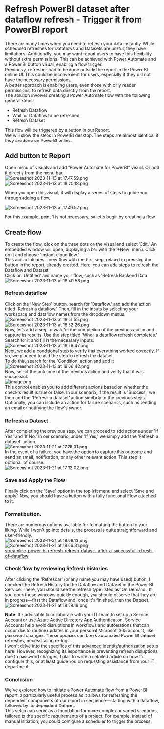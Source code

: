 # Refresh PowerBI dataset after dataflow refresh - Trigger it from PowerBI report   
   
There are many times when you need to refresh your data instantly. While scheduled refreshes for Dataflows and Datasets are useful, they have limitations. Additionally, you may want report users to have this flexibility without extra permissions. This can be achieved with Power Automate and a Power BI button visual, enabling a flow trigger.   
Previously, refreshes had to be done outside the report in the Power BI online UI. This could be inconvenient for users, especially if they did not have the necessary permissions.    
A better approach is enabling users, even those with only reader permissions, to refresh data directly from the report.   
The solution involves creating a Power Automate flow with the following general steps:   
- Refresh Dataflow   
- Wait for Dataflow to be refreshed   
- Refresh Dataset   
   
This flow will be triggered by a button in our Report.   
We will show the steps in PowerBI desktop. The steps are almost identical if they are done on PowerBI online.   
## Add button to Report   
Open menu of visuals and add "Power Automate for PowerBI" visual.  Or add it directly from the menu bar.   
![Screenshot 2023-11-13 at 17.47.59.png](files/screenshot-2023-11-13-at-17-47-59.png)    
![Screenshot 2023-11-13 at 18.20.18.png](files/screenshot-2023-11-13-at-18-20-18.png)    
   
When you open this visual, it will display a series of steps to guide you through adding a flow.   
   
![Screenshot 2023-11-13 at 17.49.57.png](files/screenshot-2023-11-13-at-17-49-57.png)    
   
For this example, point 1 is not necessary, so let's begin by creating a flow   
## Create flow    
To create the flow, click on the three dots on the visual and select 'Edit.' An embedded window will open, displaying a bar with the '+New' menu. Click on it and choose 'Instant cloud flow.'    
This action initiates a new flow with the first step, related to pressing the button in the report, already created. Here, you can add steps to refresh the Dataflow and Dataset.    
Click on 'Untitled' and name your flow, such as 'Refresh Backend Data   
![Screenshot 2023-11-13 at 18.40.58.png](files/screenshot-2023-11-13-at-18-40-58.png)    
### Refresh dataflow   
Click on the 'New Step' button, search for 'Dataflow,' and add the action titled 'Refresh a dataflow.' Then, fill in the inputs by selecting your workspace and dataflow names from the dropdown menus.   
![Screenshot 2023-11-13 at 18.51.55.png](files/screenshot-2023-11-13-at-18-51-55.png)    
![Screenshot 2023-11-13 at 18.52.26.png](files/screenshot-2023-11-13-at-18-52-26.png)    
Now, let's add a step to wait for the completion of the previous action and capture its results. Use the step titled 'When a dataflow refresh completes.' Search for it and fill in the necessary inputs.   
![Screenshot 2023-11-13 at 18.56.47.png](files/screenshot-2023-11-13-at-18-56-47.png)    
Next, we add a conditional step to verify that everything worked correctly. If so, we proceed to add the step to refresh the dataset.    
To do this, search for the 'Condition' action and add it   
![Screenshot 2023-11-13 at 19.06.42.png](files/screenshot-2023-11-13-at-19-06-42.png)    
Now, select the outcome of the previous action and verify that it was successful.   
![image.png](files/image.png)    
This control enables you to add different actions based on whether the check's result is true or false. In our scenario, if the result is 'Success,' we then add the 'Refresh a dataset' action similarly to the previous steps. Optionally, you can include an action for failure scenarios, such as sending an email or notifying the flow's owner.   
   
### Refresh a Dataset   
After completing the previous step, we can proceed to add actions under 'If Yes' and 'If No.' In our scenario, under 'If Yes,' we simply add the 'Refresh a dataset' action.   
![Screenshot 2023-11-21 at 17.25.31.png](files/screenshot-2023-11-21-at-17-25-31.png)    
In the event of a failure, you have the option to capture this outcome and send an email, notification, or any other relevant action. This step is optional, of course.   
![Screenshot 2023-11-21 at 17.32.02.png](files/screenshot-2023-11-21-at-17-32-02.png)    
### Save and Apply the Flow   
Finally click on the 'Save' option in the top left menu and select 'Save and apply.' Now, you should have a button with a fully functional Flow attached to it.   
   
### Format button.   
There are numerous options available for formatting the button to your liking. While I won't go into details, the process is quite straightforward and user-friendly.   
![Screenshot 2023-11-21 at 18.06.13.png](files/screenshot-2023-11-21-at-18-06-13.png)    
![Screenshot 2023-11-21 at 18.06.31.png](files/screenshot-2023-11-21-at-18-06-31.png)    
[streamline-power-bi-refresh-refresh-dataset-after-a-successful-refresh-of-dataflow](https://radacad.com/streamline-power-bi-refresh-refresh-dataset-after-a-successful-refresh-of-dataflow)    
### Check flow by reviewing Refresh histories   
After clicking the 'Refrescar' (or any name you may have used) button, I checked the Refresh History for the Dataflow and Dataset in the Power BI Service. There, you should see the refresh type listed as 'On Demand.' If you open these windows quickly enough, you should observe that they are in progress—first the Dataflow and, once it's finished, then the Dataset.   
![Screenshot 2023-11-21 at 18.59.18.png](files/screenshot-2023-11-21-at-18-59-18.png)    
   
**Note**:  It's advisable to collaborate with your IT team to set up a Service Account or use Azure Active Directory App Authentication. 
Service Accounts help avoid disruptions in workflows and automations that can occur due to routine updates in your personal Microsoft 365 account, like password changes. These updates can break automated Power BI dataset refreshes, necessitating re-login.    
I won't delve into the specifics of this advanced identity/authorization setup here. However, recognizing its importance in preventing refresh disruptions due to password changes, I plan to write a detailed article on how to configure this, or at least guide you on requesting assistance from your IT department.   
### Conclusion   
We've explored how to initiate a Power Automate flow from a Power BI report, a particularly useful process as it allows for refreshing the dependent components of our report in sequence—starting with a Dataflow, followed by its dependent Dataset.    
This setup can serve as a foundation for more complex or varied scenarios, tailored to the specific requirements of a project. For example, instead of manual initiation, you could configure a scheduler to trigger the process.   
